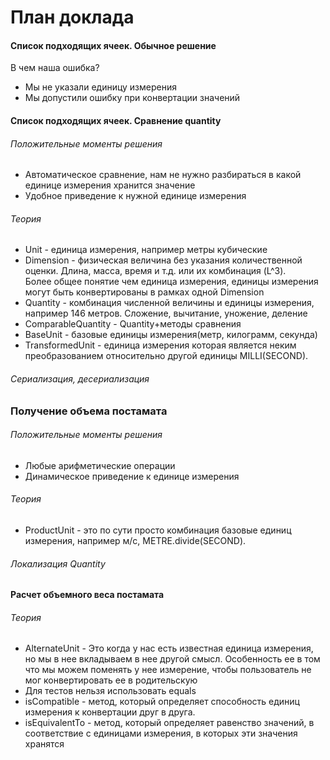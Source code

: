 # План доклада

#### Список подходящих ячеек. Обычное решение
В чем наша ошибка?

- Мы не указали единицу измерения
- Мы допустили ошибку при конвертации значений

#### Список подходящих ячеек. Сравнение quantity
###### Положительные моменты решения
- Автоматическое сравнение, нам не нужно разбираться в какой единице измерения хранится значение
- Удобное приведение к нужной единице измерения

###### Теория
- Unit - единица измерения, например метры кубические
- Dimension - физическая величина без указания количественной оценки. Длина, масса, время и т.д. или их комбинация (L^3). <br> Более общее понятие чем единица измерения, единицы измерения могут быть конвертированы в рамках одной Dimension
- Quantity - комбинация численной величины и единицы измерения, например 146 метров. Сложение, вычитание, уножение, деление
- ComparableQuantity - Quantity+методы сравнения
- BaseUnit - базовые единицы измерения(метр, килограмм, секунда)
- TransformedUnit - единица измерения которая является неким преобразованием относительно другой единицы MILLI(SECOND).

###### Сериализация, десериализация

### Получение объема постамата
###### Положительные моменты решения
- Любые арифметические операции
- Динамическое приведение к единице измерения

###### Теория
- ProductUnit - это по сути просто комбинация базовые единиц измерения, например м/с, METRE.divide(SECOND).

###### Локализация Quantity

#### Расчет объемного веса постамата
###### Теория
- AlternateUnit - Это когда у нас есть известная единица измерения, но мы в нее вкладываем в нее другой смысл. Особенность  ее в том что мы можем поменять у нее измерение, чтобы пользователь не мог конвертировать ее в родительскую
- Для тестов нельзя использовать equals
- isCompatible - метод, который определяет способность единиц измерения к конвертации друг в друга.
- isEquivalentTo - метод, который определяет равенство значений, в соответствие с единицами измерения, в которых эти значения хранятся

